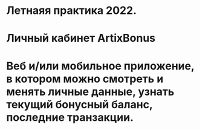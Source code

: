 # Летнаяя практика 2022. 

# Личный кабинет ArtixBonus
# Веб и/или мобильное приложение, в котором можно смотреть и менять личные данные, узнать текущий бонусный баланс, последние транзакции.
